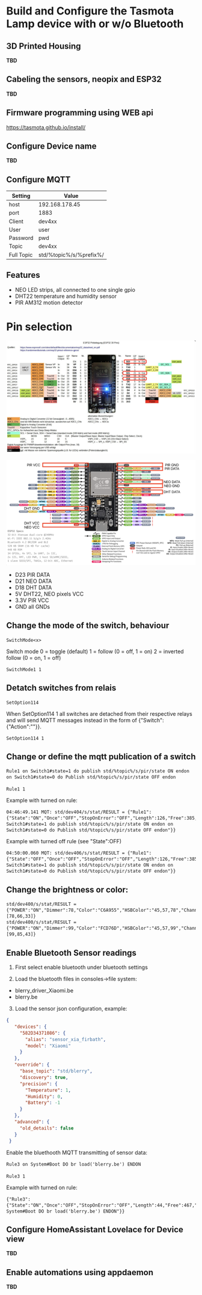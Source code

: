 # Build and Configure the Tasmota Lamp device with or w/o Bluetooth

## 3D Printed Housing
**TBD**

## Cabeling the sensors, neopix and ESP32
**TBD**

## Firmware programming using WEB api
https://tasmota.github.io/install/

## Configure Device name
**TBD**


## Configure MQTT

| Setting    | Value                   |
| ---------- | ----------------------- |
| host       | 192.168.178.45          |
| port       | 1883                    |
| Client     | dev4xx                  |
| User       | user                    |
| Password   | pwd                     |
| Topic      | dev4xx                  |
| Full Topic | std/%topic%/s/%prefix%/ |

## Features
- NEO LED strips, all connected to one single gpio
- DHT22 temperature and humidity sensor
- PIR AM312 motion detector

# Pin selection
![Alt text](esp32_pins.jpg)

![Alt text](esp32_usbc_pins.png)

- D23 PIR DATA
- D21 NEO DATA
- D18 DHT DATA
- 5V DHT22, NEO pixels VCC
- 3.3V PIR VCC
- GND all GNDs

## Change the mode of the switch, behaviour
```
SwitchMode<x>
```
Switch mode
0 = toggle (default)
1 = follow (0 = off, 1 = on)
2 = inverted follow (0 = on, 1 = off)

```
SwitchMode1 1
```

## Detatch switches from relais
```
SetOption114
```

When SetOption114 1 all switches are detached from their respective relays and will send MQTT messages instead in the form of {"Switch<x>":{"Action":"<state>"}}.

```
SetOption114 1
```


## Change or define the mqtt publication of a switch
```
Rule1 on Switch1#state=1 do publish std/%topic%/s/pir/state ON endon on Switch1#state=0 do Publish std/%topic%/s/pir/state OFF endon

Rule1 1
```

Example with turned on rule:
```
04:46:49.141 MQT: std/dev404/s/stat/RESULT = {"Rule1":{"State":"ON","Once":"OFF","StopOnError":"OFF","Length":126,"Free":385,"Rules":"on Switch1#state=1 do publish std/%topic%/s/pir/state ON endon on Switch1#state=0 do Publish std/%topic%/s/pir/state OFF endon"}}

```
Example with turned off rule (see "State":OFF)
```
04:50:00.060 MQT: std/dev406/s/stat/RESULT = {"Rule1":{"State":"OFF","Once":"OFF","StopOnError":"OFF","Length":126,"Free":385,"Rules":"on Switch1#state=1 do publish std/%topic%/s/pir/state ON endon on Switch1#state=0 do Publish std/%topic%/s/pir/state OFF endon"}}
```

## Change the brightness or color:
```
std/dev400/s/stat/RESULT = {"POWER":"ON","Dimmer":78,"Color":"C6A955","HSBColor":"45,57,78","Channel":[78,66,33]}
std/dev400/s/stat/RESULT = {"POWER":"ON","Dimmer":99,"Color":"FCD76D","HSBColor":"45,57,99","Channel":[99,85,43]}
```

## Enable Bluetooth Sensor readings
1. First select enable bluetooth under bluetooth settings

2. Load the bluetooth files in consoles->file system:
- blerry_driver_Xiaomi.be
- blerry.be

3. Load the sensor json configuration, example:
```json
{
   "devices": {
     "582D34371086": {
       "alias": "sensor_xia_firbath",
       "model": "Xiaomi"
     }
   },
   "override": {
     "base_topic": "std/blerry",
     "discovery": true,
     "precision": {
       "Temperature": 1,
       "Humidity": 0,
       "Battery": -1
     }
   },
   "advanced": {
     "old_details": false
   }
 }
```

Enable the bluethooth MQTT transmitting of sensor data:
```
Rule3 on System#Boot DO br load('blerry.be') ENDON

Rule3 1
```
Example with turned on rule:
```
{"Rule3":{"State":"ON","Once":"OFF","StopOnError":"OFF","Length":44,"Free":467,"Rules":"ON System#Boot DO br load('blerry.be') ENDON"}}
```

## Configure HomeAssistant Lovelace for Device view
**TBD**

## Enable automations using appdaemon
**TBD**


